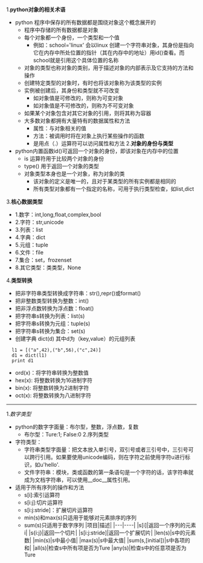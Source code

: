 1.**python对象的相关术语**
- python 程序中保存的所有数据都是围绕对象这个概念展开的
	- 程序中存储的所有数据都是对象
	- 每个对象都一个身份，一个类型和一个值
	  - 例如：school='linux' 会以linux 创建一个字符串对象，其身份是指向它在内存中所处位置的指针（其在内存中的地址）用id()查看。而school就是引用这个具体位置的名称
	- 对象的类型也称对象的类别，用于描述对象的内部表示及它支持的方法和操作
	- 创建特定类型的对象时，有时也将该对象称为该类型的实例
	- 实例被创建后，其身份和类型就不可改变
	  - 如对象值是可修改的，则称为可变对象
	  - 如对象值是不可修改的，则称为不可变对象
	- 如果某个对象包含对其它对象的引用，则将其称为容器
	- 大多数对象都拥有大量特有的数据属性和方法
	  - 属性：与对象相关的值
	  - 方法：被调用时将在对象上执行某些操作的函数
	  - 是用点（.）运算符可以访问属性和方法
2.**对象的身份与类型**
- python内置函数id()可返回一个对象的身份，即该对象在内存中的位置
	- is 运算符用于比较两个对象的身份
	- type() 用于返回一个对象的类型
	- 对象类型本身也是一个对象，称为对象的类
	  - 该对象的定义是唯一的，且对于某类型的所有实例都是相同的
	  - 所有类型对象都有一个指定的名称，可用于执行类型检查，如list,dict
	  
3.**核心数据类型**
-   1.数字：int,long,float,complex,bool
-   2.字符：str,unicode
-   3.列表：list
-   4.字典：dict
-   5.元组：tuple
-   6.文件：file 
-   7.集合：set，frozenset
-   8.其它类型：类类型，None

4.**类型转换**
- 把非字符串类型转换成字符串：str(),repr()或format()
- 把非整数类型转换为整数：int()
- 把非浮点数转换为浮点数：float()
- 把字符串s转换为列表：list(s)
- 把字符串s转换为元组：tuple(s)
- 把字符串s转换为集合：set(s)
- 创建字典 dict(d) 其中d为（key,value）的元组列表
```
  l1 = [("a",42),("b",56),("c",24)]
  d1 = dict(l1)
  print d1
```  
- ord(x)：将字符串转换为整数值
- hex(x): 将整数转换为16进制字符
- bin(x): 将整数转换为2进制字符
- oct(x): 将整数转换为八进制字符

----
1.*数字类型*
- python的数字字面量：布尔型，整数，浮点数，复数
   - 布尔型：Ture:1; False:0
2.序列类型
- 字符类型：
	- 字符串类型字面量：把文本放入单引号，双引号或者三引号中，三引号可以跨行引用。如果要使用unicode编码，则在字符之前使用字符u进行标识，如u'hello'.
	- 文件字符串：模块，类或函数的第一条语句是一个字符的话，该字符串就成为文档字符串，可以使用__doc__属性引用。
- 适用于所有序列的操作和方法
	- s[i]:索引运算符
	- s[i:j]:切片运算符
	- s[i:j:stride]：扩展切片运算符
	- min(s)和max(s)只适用于能够对元素排序的序列
	- sum(s)只适用于数字序列
	|项目|描述|
	|---|----|
	|s[i]|返回一个序列的元素i|
	|s{i:j}|返回一个切片|
	|s[i:j:stride]|返回一个扩展切片|
	|len(s)|s中的元素数|
	|min(s)|s中最小值|
	|max(s)|s中最大值|
	|sum(s,[initial])|s中各项的和|
	|all(s)|检查s中所有项是否为Ture
	|any(s)|检查s中的任意项是否为Ture